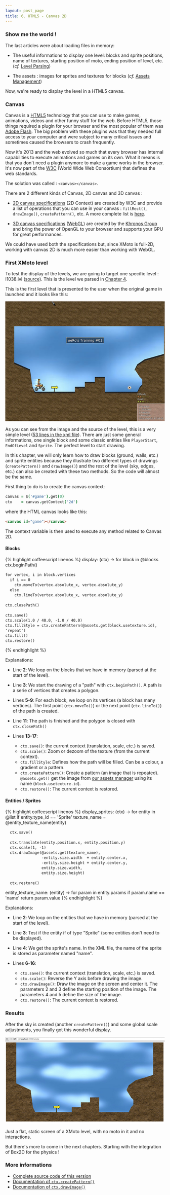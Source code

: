 ```yaml
---
layout: post_page
title: 6. HTML5 - Canvas 2D
---
```


### Show me the world !

The last articles were about loading files in memory:

 * The useful informations to display one level: blocks and sprite positions, name of textures, starting position of moto, ending position of level, etc. (*cf.* [Level Parsing](/2013/08/20/level-parsing.html))

 * The assets : images for sprites and textures for blocks (*cf.* [Assets Management](/2013/11/20/assets-management.html))

Now, we're ready to display the level in a HTML5 canvas.

### Canvas

Canvas is a [HTML5](http://www.w3schools.com/html/html5_intro.asp) technology that you can use to make games, animations, videos and other funny stuff for the web. Before HTML5, those things required a plugin for your browser and the most popular of them was [Adobe Flash](http://www.adobe.com/products/flash.html). The big problem with these plugins was that they needed full access to your computer and were subject to many critical issues and sometimes caused the browsers to crash frequently.

Now it's 2013 and the web evolved so much that every browser has internal capabilities to execute animations and games on its own. What it means is that you don't need a plugin anymore to make a game works in the browser. It's now part of the [W3C](http://www.w3.org/) (World Wide Web Consortium) that defines the web standards.

The solution was called : ```<canvas></canvas>```.

There are 2 different kinds of Canvas, 2D canvas and 3D canvas :

 * [2D canvas specifications](http://www.w3.org/TR/2dcontext/) (2D Context) are created by W3C and provide a list of operations that you can use in your canvas : ```fillRect()```, ```drawImage()```, ```createPattern()```, etc. A more complete list is [here](http://www.w3schools.com/tags/ref_canvas.asp).

 * [3D canvas specifications](http://www.khronos.org/registry/webgl/specs/latest/1.0/) ([WebGL](http://en.wikipedia.org/wiki/WebGL)) are created by the [Khronos Group](http://en.wikipedia.org/wiki/Khronos_Group) and bring the power of OpenGL to your browser and supports your GPU for great performances.

We could have used both the specifications but, since XMoto is full-2D, working with canvas 2D is much more easier than working with WebGL.

### First XMoto level

To test the display of the levels, we are going to target one specific level : l1038.lvl ([source](https://github.com/MichaelHoste/xmoto.js/blob/master/data/Levels/l1038.lvl)). This is the level we parsed in [Chapter 4](/2013/08/20/level-parsing.html).

This is the first level that is presented to the user when the original game in launched and it looks like this:

![First level](/img/first_level.jpg)

As you can see from the image and the source of the level, this is a very simple level ([53 lines in the xml file](https://github.com/MichaelHoste/xmoto.js/blob/master/data/Levels/l1038.lvl)). There are just some general informations, one single block and some classic entities like ```PlayerStart```, ```EndOfLevel``` and ```Sprite```. The perfect level to start drawing.

In this chapter, we will only learn how to draw blocks (ground, walls, etc.) and sprite entities because they illustrate two different types of drawings (```createPattern()``` and ```drawImage()```) and the rest of the level (sky, edges, etc.) can also be created with these two methods. So the code will almost be the same.

First thing to do is to create the canvas context:

```coffeescript
canvas = $('#game').get(0)
ctx    = canvas.getContext('2d')
```

where the HTML canvas looks like this:

```html
<canvas id="game"></canvas>
```

The context variable is then used to execute any method related to Canvas 2D.

#### Blocks

{% highlight coffeescript linenos %}
display: (ctx) ->
  for block in @blocks
    ctx.beginPath()

    for vertex, i in block.vertices
      if i == 0
        ctx.moveTo(vertex.absolute_x, vertex.absolute_y)
      else
        ctx.lineTo(vertex.absolute_x, vertex.absolute_y)

    ctx.closePath()

    ctx.save()
    ctx.scale(1.0 / 40.0, -1.0 / 40.0)
    ctx.fillStyle = ctx.createPattern(@assets.get(block.usetexture.id), 'repeat')
    ctx.fill()
    ctx.restore()
{% endhighlight %}

Explanations:

 * Line **2**: We loop on the blocks that we have in memory (parsed at the start of the level).

 * Line **3**: We start the drawing of a "path" with ```ctx.beginPath()```. A path is a serie of vertices that creates a polygon.

 * Lines **5-9**: For each block, we loop on its vertices (a block has many vertices). The first point (```ctx.moveTo()```) or the next point (```ctx.lineTo()```) of the path is created.

 * Line **11**: The path is finished and the polygon is closed with ```ctx.closePath()```

 * Lines **13-17**:
   * ```ctx.save()```: the current context (translation, scale, etc.) is saved.
   * ```ctx.scale()```: Zoom or dezoom of the texture (from the current context).
   * ```ctx.fillStyle```: Defines how the path will be filled. Can be a colour, a gradient or a pattern.
   * ```ctx.createPattern()```: Create a pattern (an image that is repeated). ```@assets.get()``` get the image from [our assets manager](/2013/11/20/assets-management.html) using its name (```block.usetexture.id```).
   * ```ctx.restore()```: The current context is restored.

#### Entities / Sprites

{% highlight coffeescript linenos %}
display_sprites: (ctx) ->
  for entity in @list
    if entity.type_id == 'Sprite'
      texture_name = @entity_texture_name(entity)

      ctx.save()

      ctx.translate(entity.position.x, entity.position.y)
      ctx.scale(1, -1)
      ctx.drawImage(@assets.get(texture_name),
                    -entity.size.width  + entity.center.x,
                    -entity.size.height + entity.center.y,
                    entity.size.width,
                    entity.size.height)

      ctx.restore()

entity_texture_name: (entity) ->
  for param in entity.params
    if param.name == 'name'
      return param.value
{% endhighlight %}

Explanations:

 * Line **2**: We loop on the entities that we have in memory (parsed at the start of the level).

 * Line **3**: Test if the entity if of type "Sprite" (some entities don't need to be displayed).

 * Line **4**: We get the sprite's name. In the XML file, the name of the sprite is stored as parameter named "name".

 * Lines **6-16**:
   * `ctx.save()`: the current context (translation, scale, etc.) is saved.
   * ```ctx.scale()```: Reverse the Y axis before drawing the image.
   * ```ctx.drawImage()```: Draw the image on the screen and center it. The parameters 2 and 3 define the starting position of the image. The parameters 4 and 5 define the size of the image.
   * ```ctx.restore()```: The current context is restored.

### Results

After the sky is created (another ```createPattern()```) and some global scale adjustments, you finally got this wonderful display.

![First display of our XMoto level](/img/display.jpg)

Just a flat, static screen of a XMoto level, with no moto in it and no interactions.

But there's more to come in the next chapters. Starting with the integration of Box2D for the physics !

### More informations

 * [Complete source code of this version]()
 * [Documentation of `ctx.createPattern()`]()
 * [Documentation of ```ctx.drawImage()```]()

